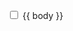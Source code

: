 <label for="sn-proprietary-monotype-bembo" class="margin-toggle sidenote-number"></label>
<input type="checkbox" id="sn-proprietary-monotype-bembo" class="margin-toggle">
<span class="sidenote">{{ body }}</span>
